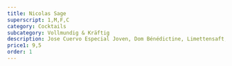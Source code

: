 ```yaml
---
title: Nicolas Sage
superscript: 1,M,F,C
category: Cocktails
subcategory: Vollmundig & Kräftig
description: Jose Cuervo Especial Joven, Dom Bénédictine, Limettensaft, Salbeisirup
price1: 9,5
order: 1
---
```

